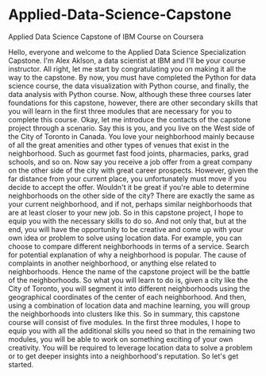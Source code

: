 # Applied-Data-Science-Capstone
Applied Data Science Capstone of IBM Course on Coursera


Hello, everyone and welcome to the Applied
Data Science Specialization Capstone. I'm Alex Aklson, a data scientist at
IBM and I'll be your course instructor. All right, let me start by congratulating you on
making it all the way to the capstone. By now, you must have completed
the Python for data science course, the data visualization with Python course,
and finally, the data analysis with Python course. Now, although these three
courses later foundations for this capstone, however, there are other
secondary skills that you will learn in the first three modules that are necessary
for you to complete this course. Okay, let me introduce the contacts of
the capstone project through a scenario. Say this is you, and you live on the West
side of the City of Toronto in Canada. You love your neighborhood mainly
because of all the great amenities and other types of venues that
exist in the neighborhood. Such as gourmet fast food joints,
pharmacies, parks, grad schools, and so on. Now say you receive a job offer from
a great company on the other side of the city with great career prospects. However, given the far distance
from your current place, you unfortunately must move if
you decide to accept the offer. Wouldn't it be great if you're
able to determine neighborhoods on the other side of the city? There are exactly the same as your
current neighborhood, and if not, perhaps similar neighborhoods that
are at least closer to your new job. So in this capstone project, I hope to equip you with
the necessary skills to do so. And not only that, but at the end, you
will have the opportunity to be creative and come up with your own idea or
problem to solve using location data. For example, you can choose to compare different
neighborhoods in terms of a service. Search for potential explanation
of why a neighborhood is popular. The cause of complaints in
another neighborhood, or anything else related to neighborhoods. Hence the name of the capstone project
will be the battle of the neighborhoods. So what you will learn to do is,
given a city like the City of Toronto, you will segment it into
different neighborhoods using the geographical coordinates of
the center of each neighborhood. And then, using a combination of
location data and machine learning, you will group the neighborhoods
into clusters like this. So in summary, this capstone course
will consist of five modules. In the first three modules,
I hope to equip you with all the additional skills you need so
that in the remaining two modules, you will be able to work on something
exciting of your own creativity. You will be required to leverage
location data to solve a problem or to get deeper insights into
a neighborhood's reputation. So let's get started.

